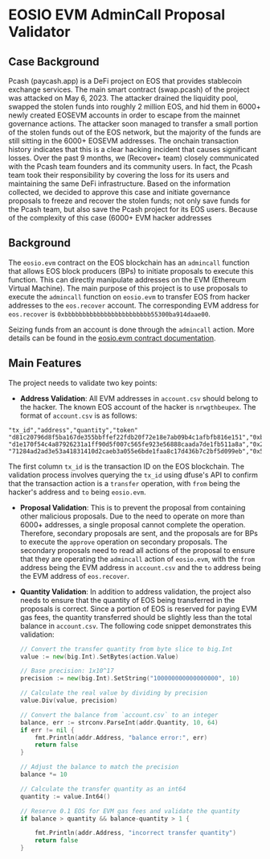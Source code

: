 # EOSIO EVM AdminCall Proposal Validator

## Case Background
Pcash (paycash.app) is a DeFi project on EOS that provides stablecoin exchange services. The main smart contract (swap.pcash) of the project was attacked on May 6, 2023. The attacker drained the liquidity pool, swapped the stolen funds into roughly 2 million EOS, and hid them in 6000+ newly created EOSEVM accounts in order to escape from the mainnet governance actions. The attacker soon managed to transfer a small portion of the stolen funds out of the EOS network, but the majority of the funds are still sitting in the 6000+ EOSEVM addresses. The onchain transaction history indicates that this is a clear hacking incident that causes significant losses. Over the past 9 months, we (Recover+ team) closely communicated with the Pcash team founders and its community users. In fact, the Pcash team took their responsibility by covering the loss for its users and maintaining the same DeFi infrastructure. Based on the information collected, we decided to approve this case and initiate governance proposals to freeze and recover the stolen funds; not only save funds for the Pcash team, but also save the Pcash project for its EOS users. Because of the complexity of this case (6000+ EVM hacker addresses

## Background
The `eosio.evm` contract on the EOS blockchain has an `admincall` function that allows EOS block producers (BPs) to initiate proposals to execute this function. This can directly manipulate addresses on the EVM (Ethereum Virtual Machine). The main purpose of this project is to use proposals to execute the `admincall` function on `eosio.evm` to transfer EOS from hacker addresses to the `eos.recover` account. The corresponding EVM address for `eos.recover` is `0xbbbbbbbbbbbbbbbbbbbbbbbb55300ba914daae00`.

Seizing funds from an account is done through the `admincall` action. More details can be found in the [eosio.evm contract documentation](https://github.com/eosnetworkfoundation/eos-evm-contract/blob/d6ea964cf256a4bfbd849bddf4c757ceaaafd4d4/include/evm_runtime/evm_contract.hpp#L89).

## Main Features
The project needs to validate two key points:
- **Address Validation**: All EVM addresses in `account.csv` should belong to the hacker. The known EOS account of the hacker is `nrwgthbeupex`. The format of `account.csv` is as follows:
```
"tx_id","address","quantity","token" 
"d81c20796d8f5ba167de355bbffef22fdb20f72e18e7ab09b4c1afbfb816e151","0xb81340266E1781750411240E555fc78D033a42ba","256","EOS" 
"d1e170f54c4a87926231a1ff90d5f007c565fe923e56888caada7de1fb511a8a","0x2dD6c369d6A07Cde69712EDCb01f669d52872127","393","EOS" 
"71284ad2ad3e53a41831410d2caeb3a055e6bde1faa8c17d436b7c2bf5d099eb","0x5386E3402aa6Ff6f8998E731292448cCe06eD866","304","EOS"
```
The first column `tx_id` is the transaction ID on the EOS blockchain. The validation process involves querying the `tx_id` using dfuse's API to confirm that the transaction action is a `transfer` operation, with `from` being the hacker's address and `to` being `eosio.evm`.

- **Proposal Validation**: This is to prevent the proposal from containing other malicious proposals. Due to the need to operate on more than 6000+ addresses, a single proposal cannot complete the operation. Therefore, secondary proposals are sent, and the proposals are for BPs to execute the `approve` operation on secondary proposals. The secondary proposals need to read all actions of the proposal to ensure that they are operating the `admincall` action of `eosio.evm`, with the `from` address being the EVM address in `account.csv` and the `to` address being the EVM address of `eos.recover`.

- **Quantity Validation**: In addition to address validation, the project also needs to ensure that the quantity of EOS being transferred in the proposals is correct. Since a portion of EOS is reserved for paying EVM gas fees, the quantity transferred should be slightly less than the total balance in `account.csv`. The following code snippet demonstrates this validation:

    ```go
    // Convert the transfer quantity from byte slice to big.Int
    value := new(big.Int).SetBytes(action.Value)

    // Base precision: 1x10^17
    precision := new(big.Int).SetString("100000000000000000", 10)

    // Calculate the real value by dividing by precision
    value.Div(value, precision)

    // Convert the balance from `account.csv` to an integer
    balance, err := strconv.ParseInt(addr.Quantity, 10, 64)
    if err != nil {
        fmt.Println(addr.Address, "balance error:", err)
        return false
    }

    // Adjust the balance to match the precision
    balance *= 10

    // Calculate the transfer quantity as an int64
    quantity := value.Int64()

    // Reserve 0.1 EOS for EVM gas fees and validate the quantity
    if balance > quantity && balance-quantity > 1 {
  
        fmt.Println(addr.Address, "incorrect transfer quantity")
        return false
    }
    ```
